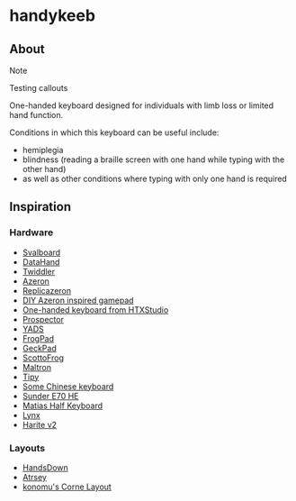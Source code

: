 # handykeeb

## About

> [!NOTE]
> Testing callouts

One-handed keyboard designed for individuals with limb loss or limited hand function.

Conditions in which this keyboard can be useful include:
- hemiplegia
- blindness (reading a braille screen with one hand while typing with the other hand)
- as well as other conditions where typing with only one hand is required


## Inspiration

### Hardware

- [Svalboard](https://svalboard.com/)
- [DataHand](https://en.wikipedia.org/wiki/DataHand)
- [Twiddler](https://mytwiddler.com/)
- [Azeron](https://azeron.eu)
- [Replicazeron](https://github.com/9R/replicazeron)
- [DIY Azeron inspired gamepad](https://www.instructables.com/Azeron-Game-Pad-DIY-Under-35/)
- [One-handed keyboard from HTXStudio](https://oshwhub.com/htx-studio/One-Handed_Keyboard)
- [Prospector](https://github.com/carrefinho/prospector)
- [YADS](https://github.com/janpfischer/zmk-dongle-screen)
- [FrogPad](http://www.frogpad.com/)
- [GeckPad](https://github.com/geckom/GeckoPad)
- [ScottoFrog](https://scottokeebs.com/blogs/macropads/scottofrog-handwired-macropad)
- [Maltron](https://maltron.com/)
- [Tipy](https://tipykeyboard.com/)
- [Some Chinese keyboard](https://item.taobao.com/item.htm?id=842895617801)
- [Sunder E70 HE](https://sunderkeyboards.com/products/sunder-e70-he)
- [Matias Half Keyboard](https://matias.store/products/half-keyboard)
- [Lynx](https://www.lynxware.org)
- [Harite v2](https://github.com/dlip/harite-v2)

### Layouts

- [HandsDown](https://sites.google.com/alanreiser.com/handsdown)
- [Atrsey](https://artsey.io)
- [konomu's Corne Layout](https://keymapdb.com/keymaps/konomu/)
